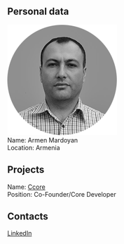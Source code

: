 ## Personal data
![Armen Mardoyan  photo](../people/photo/armen_mardoyan.png)  
Name: Armen Mardoyan   
Location: Armenia  
## Projects 
Name: [Ccore](../projects/ccore.md)  
Position: Co-Founder/Core Developer
## Contacts
[LinkedIn](https://www.linkedin.com/in/armenmardoyan/)  
 